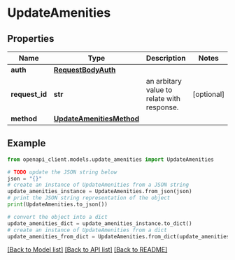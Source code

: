 # UpdateAmenities


## Properties

Name | Type | Description | Notes
------------ | ------------- | ------------- | -------------
**auth** | [**RequestBodyAuth**](RequestBodyAuth.md) |  | 
**request_id** | **str** | an arbitary value to relate with response. | [optional] 
**method** | [**UpdateAmenitiesMethod**](UpdateAmenitiesMethod.md) |  | 

## Example

```python
from openapi_client.models.update_amenities import UpdateAmenities

# TODO update the JSON string below
json = "{}"
# create an instance of UpdateAmenities from a JSON string
update_amenities_instance = UpdateAmenities.from_json(json)
# print the JSON string representation of the object
print(UpdateAmenities.to_json())

# convert the object into a dict
update_amenities_dict = update_amenities_instance.to_dict()
# create an instance of UpdateAmenities from a dict
update_amenities_from_dict = UpdateAmenities.from_dict(update_amenities_dict)
```
[[Back to Model list]](../README.md#documentation-for-models) [[Back to API list]](../README.md#documentation-for-api-endpoints) [[Back to README]](../README.md)


